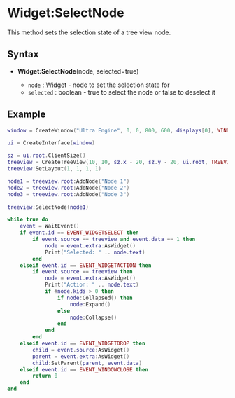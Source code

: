 # Widget:SelectNode

This method sets the selection state of a tree view node.

## Syntax

- **Widget:SelectNode**(node, selected=true)

  - `node` : [Widget](Widget.md) - node to set the selection state for
  - `selected` : boolean - true to select the node or false to deselect it

## Example

```lua
window = CreateWindow("Ultra Engine", 0, 0, 800, 600, displays[0], WINDOW_TITLEBAR | WINDOW_RESIZABLE)

ui = CreateInterface(window)

sz = ui.root.ClientSize()
treeview = CreateTreeView(10, 10, sz.x - 20, sz.y - 20, ui.root, TREEVIEW_DRAGANDDROP | TREEVIEW_DRAGINSERT)
treeview:SetLayout(1, 1, 1, 1)

node1 = treeview.root:AddNode("Node 1")
node2 = treeview.root:AddNode("Node 2")
node3 = treeview.root:AddNode("Node 3")

treeview:SelectNode(node1)

while true do
    event = WaitEvent()
    if event.id == EVENT_WIDGETSELECT then
        if event.source == treeview and event.data == 1 then
            node = event.extra:AsWidget()
            Print("Selected: " .. node.text)
        end
    elseif event.id == EVENT_WIDGETACTION then
        if event.source == treeview then
            node = event.extra:AsWidget()
            Print("Action: " .. node.text)
            if #node.kids > 0 then
                if node:Collapsed() then
                    node:Expand()
                else
                    node:Collapse()
                end
            end
        end
    elseif event.id == EVENT_WIDGETDROP then
        child = event.source:AsWidget()
        parent = event.extra:AsWidget()
        child:SetParent(parent, event.data)
    elseif event.id == EVENT_WINDOWCLOSE then
        return 0
    end
end
```